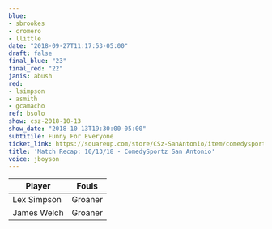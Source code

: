 ```yaml
---
blue:
- sbrookes
- cromero
- llittle
date: "2018-09-27T11:17:53-05:00"
draft: false
final_blue: "23"
final_red: "22"
janis: abush
red:
- lsimpson
- asmith
- gcamacho
ref: bsolo
show: csz-2018-10-13
show_date: "2018-10-13T19:30:00-05:00"
subtitile: Funny For Everyone
ticket_link: https://squareup.com/store/CSz-SanAntonio/item/comedysportz-saturday-night-6
title: 'Match Recap: 10/13/18 - ComedySportz San Antonio'
voice: jboyson
---
```


| **Player** | **Fouls** |
|--------|-------|
|Lex Simpson |Groaner|
|James Welch |Groaner|
